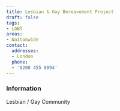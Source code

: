 ```yaml
---
title: Lesbian & Gay Bereavement Project
draft: false
tags:
- LGBT
areas:
- Naitonwide
contact:
  addresses:
  - London
  phone:
  - '0208 455 8894'
---
```


### Information
Lesbian / Gay Community

